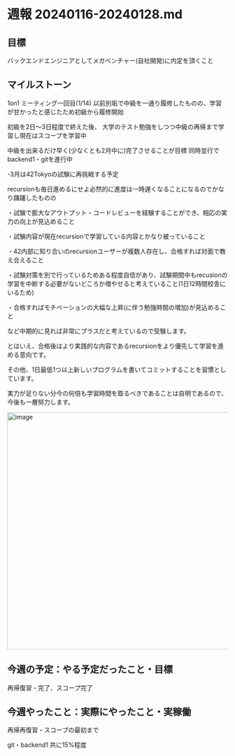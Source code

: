 # 週報 20240116-20240128.md

## 目標
バックエンドエンジニアとしてメガベンチャー(自社開発)に内定を頂くこと

## マイルストーン

1on1 ミーティング一回目(1/14)
以前別垢で中級を一通り履修したものの、学習が甘かったと感じたため初級から履修開始

初級を2日～3日程度で終えた後、
大学のテスト勉強をしつつ中級の再帰まで学習し現在はスコープを学習中

中級を出来るだけ早く(少なくとも2月中に)完了させることが目標
同時並行でbackend1・gitを進行中

-3月は42Tokyoの試験に再挑戦する予定

recursionも毎日進めるにせよ必然的に進度は一時遅くなることになるのでかなり躊躇したものの

・試験で膨大なアウトプット・コードレビューを経験することができ、相応の実力の向上が見込めること

・試験内容が現在recursionで学習している内容とかなり被っていること

・42内部に知り合いのrecursionユーザーが複数人存在し、合格すれば対面で教え合えること

・試験対策を別で行っているためある程度自信があり、試験期間中もrecusionの学習を中断する必要がないどころか増やせると考えていること(1日12時間校舎にいるため)

・合格すればモチベーションの大幅な上昇(に伴う勉強時間の増加)が見込めること

など中期的に見れば非常にプラスだと考えているので受験します。

とはいえ、合格後はより実践的な内容であるrecursionをより優先して学習を進める意向です。

その他、1日最低1つ以上新しいプログラムを書いてコミットすることを習慣としています。

実力が足りない分今の何倍も学習時間を取るべきであることは自明であるので、今後も一層努力します。

<img width="541" alt="image" src="https://github.com/harumoren2507/weekly-report/assets/135522699/d7324840-cdd5-4e85-a40f-baac66b9a528">


## 今週の予定：やる予定だったこと・目標

再帰復習・完了、スコープ完了

## 今週やったこと：実際にやったこと・実稼働

再帰再復習・スコープの最初まで

git・backend1 共に15%程度

